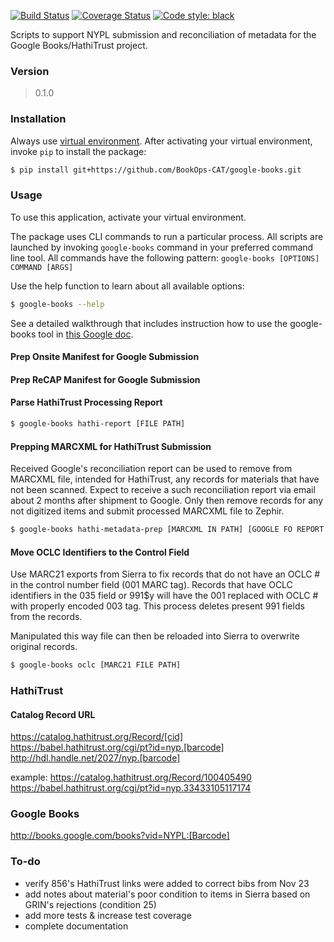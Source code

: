 [![Build Status](https://github.com/BookOps-CAT/google-books/actions/workflows/unit-tests.yaml/badge.svg?branch=main)](https://github.com/BookOps-CAT/google-books/actions) [![Coverage Status](https://coveralls.io/repos/github/BookOps-CAT/google-books/badge.svg?branch=main)](https://coveralls.io/github/BookOps-CAT/google-books?branch=main) [![Code style: black](https://img.shields.io/badge/code%20style-black-000000.svg)](https://github.com/psf/black)

Scripts to support NYPL submission and reconciliation of metadata for the Google Books/HathiTrust project.

### Version
> 0.1.0

### Installation
Always use [virtual environment](https://docs.python.org/3/library/venv.html). After activating your virtual environment, invoke `pip` to install the package:
```bash
$ pip install git+https://github.com/BookOps-CAT/google-books.git
```

### Usage

To use this application, activate your virtual environment.

The package uses CLI commands to run a particular process. All scripts are launched by invoking `google-books` command in your preferred command line tool.
All commands have the following pattern: `google-books [OPTIONS] COMMAND [ARGS]`

Use the help function to learn about all available options:
```bash
$ google-books --help
```

See a detailed walkthrough that includes instruction how to use the google-books tool in [this Google doc](https://docs.google.com/document/d/1xMqv9PjpOiJGxNZ0HsKS6ZXOykubqQPYoiqDSgJ3ivs/edit?usp=sharing).

#### 
#### Prep Onsite Manifest for Google Submission
#### Prep ReCAP Manifest for Google Submission
#### Parse HathiTrust Processing Report

```bash
$ google-books hathi-report [FILE PATH]
```

#### Prepping MARCXML for HathiTrust Submission
Received Google's reconciliation report can be used to remove from MARCXML file, intended for HathiTrust, any records for materials that have not been scanned. Expect to receive a such reconciliation report via email about 2 months after shipment to Google. Only then remove records for any not digitized items and submit processed MARCXML file to Zephir.

```bash
$ google-books hathi-metadata-prep [MARCXML IN PATH] [GOOGLE FO REPORT PATH] [MARCXML OUT PATH]
```

#### Move OCLC Identifiers to the Control Field
Use MARC21 exports from Sierra to fix records that do not have an OCLC # in the control number field (001 MARC tag). Records that have OCLC identifiers in the 035 field or 991$y will have the 001 replaced with OCLC # with properly encoded 003 tag. This process deletes present 991 fields from the records.

Manipulated this way file can then be reloaded into Sierra to overwrite original records.

```bash
$ google-books oclc [MARC21 FILE PATH]
```


### HathiTrust
#### Catalog Record URL
https://catalog.hathitrust.org/Record/[cid]
https://babel.hathitrust.org/cgi/pt?id=nyp.[barcode]
http://hdl.handle.net/2027/nyp.[barcode]

example:
https://catalog.hathitrust.org/Record/100405490
https://babel.hathitrust.org/cgi/pt?id=nyp.33433105117174

### Google Books
http://books.google.com/books?vid=NYPL:[Barcode]


### To-do
+ verify 856's HathiTrust links were added to correct bibs from Nov 23
+ add notes about material's poor condition to items in Sierra based on GRIN's rejections (condition 25)
+ add more tests & increase test coverage
+ complete documentation